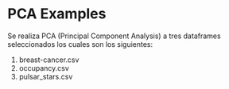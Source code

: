 # PCA Examples

Se realiza PCA (Principal Component Analysis) a tres dataframes seleccionados los cuales son los siguientes: 

1. breast-cancer.csv
2. occupancy.csv
3. pulsar_stars.csv
